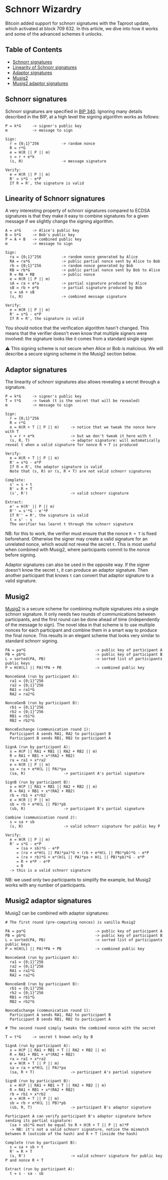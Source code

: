 # Schnorr Wizardry

Bitcoin added support for schnorr signatures with the Taproot update, which activated at block 709 632.
In this article, we dive into how it works and some of the advanced schemes it unlocks.

## Table of Contents

* [Schnorr signatures](#schnorr-signatures)
* [Linearity of Schnorr signatures](#linearity-of-schnorr-signatures)
* [Adaptor signatures](#adaptor-signatures)
* [Musig2](#musig2)
* [Musig2 adaptor signatures](#musig2-adaptor-signatures)

## Schnorr signatures

Schnorr signatures are specified in [BIP 340](https://github.com/bitcoin/bips/blob/master/bip-0340.mediawiki).
Ignoring many details described in the BIP, at a high level the signing algorithm works as follows:

```text
P = k*G     -> signer's public key
m           -> message to sign

Sign:
  r = {0;1}^256          -> random nonce
  R = r*G
  e = H(R || P || m)
  s = r + e*k
  (s, R)                 -> message signature

Verify:
  e = H(R || P || m)
  R' = s*G - e*P
  If R = R', the signature is valid
```

## Linearity of Schnorr signatures

A very interesting property of schnorr signatures compared to ECDSA signatures is that they make it easy to combine signatures for a given message if we slightly change the signing algorithm.

```text
A = a*G     -> Alice's public key
B = b*G     -> Bob's public key
P = A + B   -> combined public key
m           -> message to sign

Sign:
  ra = {0;1}^256         -> random nonce generated by Alice
  RA = ra*G              -> public partial nonce sent by Alice to Bob
  rb = {0;1}^256         -> random nonce generated by Bob
  RB = rb*G              -> public partial nonce sent by Bob to Alice
  R = RA + RB            -> public nonce
  e = H(R || P || m)
  sA = ra + e*a          -> partial signature produced by Alice
  sB = rb + e*b          -> partial signature produced by Bob
  s = sA + sB
  (s, R)                 -> combined message signature

Verify:
  e = H(R || P || m)
  R' = s*G - e*P
  If R = R', the signature is valid
```

You should notice that the verification algorithm hasn't changed.
This means that the verifier doesn't even know that multiple signers were involved: the signature looks like it comes from a standard single signer.

:warning: This signing scheme is not secure when Alice or Bob is malicious. We will describe a secure signing scheme in the Musig2 section below.

## Adaptor signatures

The linearity of schnorr signatures also allows revealing a secret through a signature.

```text
P = k*G     -> signer's public key
T = t*G     -> tweak (t is the secret that will be revealed)
m           -> message to sign

Sign:
  r = {0;1}^256
  R = r*G
  e = H(R + T || P || m)     -> notice that we tweak the nonce here with T
  s = r + e*k                -> but we don't tweak it here with t
  (s, R, T)                  -> adaptor signature: will automatically reveal t when a valid signature for nonce R + T is produced

Verify:
  e = H(R + T || P || m)
  R' = s*G - e*P
  If R = R', the adaptor signature is valid
  Note that (s, R) or (s, R + T) are not valid schnorr signatures

Complete:
  s' = s + t
  R' = R + T
  (s', R')                   -> valid schnorr signature

Extract:
  e' = H(R' || P || m)
  R'' = s'*G - e'*P
  If R'' = R', the signature is valid
  t = s' - s
  The verifier has learnt t through the schnorr signature
```

NB: for this to work, the verifier must ensure that the nonce `R + T` is fixed beforehand.
Otherwise the signer may create a valid signature for an unrelated nonce, which would not reveal the secret `t`.
This is most useful when combined with Musig2, where participants commit to the nonce before signing.

Adaptor signatures can also be used in the opposite way.
If the signer doesn't know the secret `t`, it can produce an adaptor signature.
Then another participant that knows `t` can convert that adaptor signature to a valid signature.

## Musig2

[Musig2](https://eprint.iacr.org/2020/1261.pdf) is a secure scheme for combining multiple signatures into a single schnorr signature.
It only needs two rounds of communications between participants, and the first round can be done ahead of time (independently of the message to sign).
The novel idea in that scheme is to use multiple nonces for each participant and combine them in a smart way to produce the final nonce.
This results in an elegant scheme that looks very similar to standard schnorr signing.

```text
PA = pa*G                               -> public key of participant A
PB = pb*G                               -> public key of participant B
L = sorted(PA, PB)                      -> sorted list of participants public keys
P = H(H(L) || PA)*PA + PB               -> combined public key

NonceGenA (run by participant A):
  ra1 = {0;1}^256
  ra2 = {0;1}^256
  RA1 = ra1*G
  RA2 = ra2*G

NonceGenB (run by participant B):
  rb1 = {0;1}^256
  rb2 = {0;1}^256
  RB1 = rb1*G
  RB2 = rb2*G

NonceExchange (communication round 1):
  Participant A sends RA1, RA2 to participant B
  Participant B sends RB1, RB2 to participant A

SignA (run by participant A):
  x = H(P || RA1 + RB1 || RA2 + RB2 || m)
  R = RA1 + RB1 + x*(RA2 + RB2)
  ra = ra1 + x*ra2
  e = H(R || P || m)
  sa = ra + e*H(L || PA)*pa
  (sa, R)                 -> participant A's partial signature

SignB (run by participant B):
  x = H(P || RA1 + RB1 || RA2 + RB2 || m)
  R = RA1 + RB1 + x*(RA2 + RB2)
  rb = rb1 + x*rb2
  e = H(R || P || m)
  sb = rb + e*H(L || PB)*pb
  (sb, R)                 -> participant B's partial signature

Combine (communication round 2):
  s = sa + sb
  (s, R)                  -> valid schnorr signature for public key P

Verify:
  e = H(R || P || m)
  R' = s*G - e*P 
     = (sa + sb)*G - e*P
     = (ra + e*H(L || PA)*pa)*G + (rb + e*H(L || PB)*pb)*G - e*P
     = (ra + rb)*G + e*(H(L || PA)*pa + H(L || PB)*pb)*G - e*P
     = R + e*P - e*P
     = R
  -> this is a valid schnorr signature
```

NB: we used only two participants to simplify the example, but Musig2 works with any number of participants.

## Musig2 adaptor signatures

Musig2 can be combined with adaptor signatures:

```text
# The first round (pre-computing nonces) is vanilla Musig2

PA = pa*G                               -> public key of participant A
PB = pb*G                               -> public key of participant B
L = sorted(PA, PB)                      -> sorted list of participants public keys
P = H(H(L) || PA)*PA + PB               -> combined public key

NonceGenA (run by participant A):
  ra1 = {0;1}^256
  ra2 = {0;1}^256
  RA1 = ra1*G
  RA2 = ra2*G

NonceGenB (run by participant B):
  rb1 = {0;1}^256
  rb2 = {0;1}^256
  RB1 = rb1*G
  RB2 = rb2*G

NonceExchange (communication round 1):
  Participant A sends RA1, RA2 to participant B
  Participant B sends RB1, RB2 to participant A

# The second round simply tweaks the combined nonce with the secret

T = t*G     -> secret t known only by B

SignA (run by participant A):
  x = H(P || RA1 + RB1 + T || RA2 + RB2 || m)
  R = RA1 + RB1 + x*(RA2 + RB2)
  ra = ra1 + x*ra2
  e = H(R + T || P || m)
  sa = ra + e*H(L || PA)*pa
  (sa, R + T)                -> participant A's partial signature

SignB (run by participant B):
  x = H(P || RA1 + RB1 + T || RA2 + RB2 || m)
  R = RA1 + RB1 + x*(RA2 + RB2)
  rb = rb1 + x*rb2
  e = H(R + T || P || m)
  sb = rb + e*H(L || PB)*pb
  (sb, R, T)                 -> participant B's adaptor signature

Participant A can verify participant B's adaptor signature before sending its partial signature:
  (sa + sb)*G must be equal to R + H(R + T || P || m)*P
  -> NB: it's not a valid schnorr signature, notice the mismatch between R (outside of the hash) and R + T (inside the hash)

Complete (run by participant B):
  s = sa + sb + t
  R' = R + T
  (s, R')                    -> valid schnorr signature for public key P and nonce R + T

Extract (run by participant A):
  t = s - sa - sb
```
